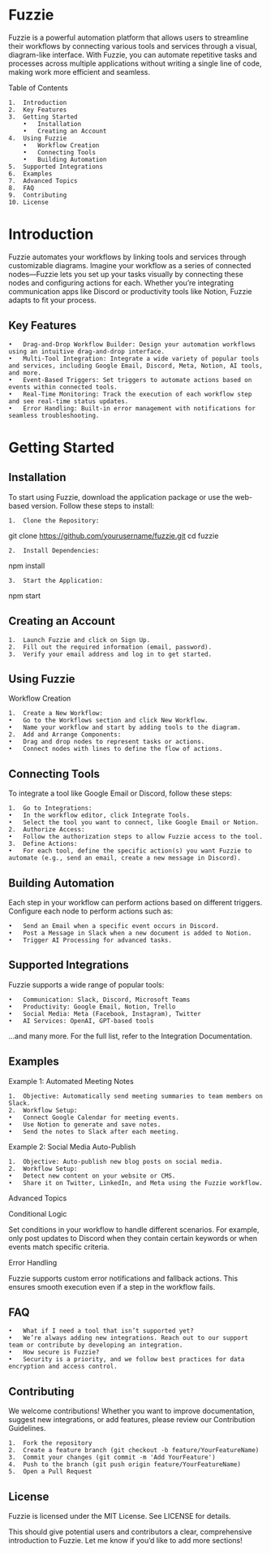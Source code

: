 # Fuzzie

Fuzzie is a powerful automation platform that allows users to streamline their workflows by connecting various tools and services through a visual, diagram-like interface. With Fuzzie, you can automate repetitive tasks and processes across multiple applications without writing a single line of code, making work more efficient and seamless.

Table of Contents

	1.	Introduction
	2.	Key Features
	3.	Getting Started
		•	Installation
		•	Creating an Account
	4.	Using Fuzzie
		•	Workflow Creation
		•	Connecting Tools
		•	Building Automation
	5.	Supported Integrations
	6.	Examples
	7.	Advanced Topics
	8.	FAQ
	9.	Contributing
	10.	License

# Introduction

Fuzzie automates your workflows by linking tools and services through customizable diagrams. Imagine your workflow as a series of connected nodes—Fuzzie lets you set up your tasks visually by connecting these nodes and configuring actions for each. Whether you’re integrating communication apps like Discord or productivity tools like Notion, Fuzzie adapts to fit your process.

## Key Features

	•	Drag-and-Drop Workflow Builder: Design your automation workflows using an intuitive drag-and-drop interface.
	•	Multi-Tool Integration: Integrate a wide variety of popular tools and services, including Google Email, Discord, Meta, Notion, AI tools, and more.
	•	Event-Based Triggers: Set triggers to automate actions based on events within connected tools.
	•	Real-Time Monitoring: Track the execution of each workflow step and see real-time status updates.
	•	Error Handling: Built-in error management with notifications for seamless troubleshooting.

# Getting Started

## Installation

To start using Fuzzie, download the application package or use the web-based version. Follow these steps to install:

	1.	Clone the Repository:

git clone https://github.com/yourusername/fuzzie.git
cd fuzzie


	2.	Install Dependencies:

npm install


	3.	Start the Application:

npm start



## Creating an Account

	1.	Launch Fuzzie and click on Sign Up.
	2.	Fill out the required information (email, password).
	3.	Verify your email address and log in to get started.

## Using Fuzzie

Workflow Creation

	1.	Create a New Workflow:
	•	Go to the Workflows section and click New Workflow.
	•	Name your workflow and start by adding tools to the diagram.
	2.	Add and Arrange Components:
	•	Drag and drop nodes to represent tasks or actions.
	•	Connect nodes with lines to define the flow of actions.

## Connecting Tools

To integrate a tool like Google Email or Discord, follow these steps:

	1.	Go to Integrations:
	•	In the workflow editor, click Integrate Tools.
	•	Select the tool you want to connect, like Google Email or Notion.
	2.	Authorize Access:
	•	Follow the authorization steps to allow Fuzzie access to the tool.
	3.	Define Actions:
	•	For each tool, define the specific action(s) you want Fuzzie to automate (e.g., send an email, create a new message in Discord).

## Building Automation

Each step in your workflow can perform actions based on different triggers. Configure each node to perform actions such as:

	•	Send an Email when a specific event occurs in Discord.
	•	Post a Message in Slack when a new document is added to Notion.
	•	Trigger AI Processing for advanced tasks.

## Supported Integrations

Fuzzie supports a wide range of popular tools:

	•	Communication: Slack, Discord, Microsoft Teams
	•	Productivity: Google Email, Notion, Trello
	•	Social Media: Meta (Facebook, Instagram), Twitter
	•	AI Services: OpenAI, GPT-based tools

…and many more. For the full list, refer to the Integration Documentation.

## Examples

Example 1: Automated Meeting Notes

	1.	Objective: Automatically send meeting summaries to team members on Slack.
	2.	Workflow Setup:
	•	Connect Google Calendar for meeting events.
	•	Use Notion to generate and save notes.
	•	Send the notes to Slack after each meeting.

Example 2: Social Media Auto-Publish

	1.	Objective: Auto-publish new blog posts on social media.
	2.	Workflow Setup:
	•	Detect new content on your website or CMS.
	•	Share it on Twitter, LinkedIn, and Meta using the Fuzzie workflow.

Advanced Topics

Conditional Logic

Set conditions in your workflow to handle different scenarios. For example, only post updates to Discord when they contain certain keywords or when events match specific criteria.

Error Handling

Fuzzie supports custom error notifications and fallback actions. This ensures smooth execution even if a step in the workflow fails.

## FAQ

	•	What if I need a tool that isn’t supported yet?
	•	We’re always adding new integrations. Reach out to our support team or contribute by developing an integration.
	•	How secure is Fuzzie?
	•	Security is a priority, and we follow best practices for data encryption and access control.

## Contributing

We welcome contributions! Whether you want to improve documentation, suggest new integrations, or add features, please review our Contribution Guidelines.

	1.	Fork the repository
	2.	Create a feature branch (git checkout -b feature/YourFeatureName)
	3.	Commit your changes (git commit -m 'Add YourFeature')
	4.	Push to the branch (git push origin feature/YourFeatureName)
	5.	Open a Pull Request

## License

Fuzzie is licensed under the MIT License. See LICENSE for details.

This should give potential users and contributors a clear, comprehensive introduction to Fuzzie. Let me know if you’d like to add more sections!
